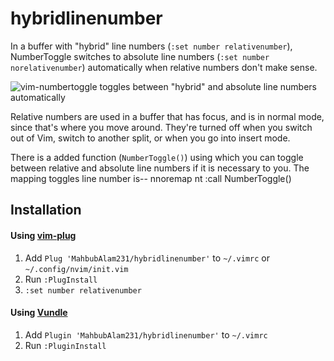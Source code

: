 # hybridlinenumber

In a buffer with "hybrid" line numbers (`:set number relativenumber`), NumberToggle switches to absolute line numbers (`:set number norelativenumber`) automatically when relative numbers don't make sense.

![vim-numbertoggle toggles between "hybrid" and absolute line numbers automatically](https://jeffkreeftmeijer.com/vim-number/toggle.gif)

Relative numbers are used in a buffer that has focus, and is in normal mode, since that's where you move around. They're turned off when you switch out of Vim, switch to another split, or when you go into insert mode.

There is a added function (`NumberToggle()`) using which you can toggle between relative and absolute line numbers if it is necessary to you.
The mapping toggles line number is--
    nnoremap <buffer> <localleader>nt :call NumberToggle()<cr>

## Installation

#### Using [vim-plug](https://github.com/junegunn/vim-plug)

1. Add `Plug 'MahbubAlam231/hybridlinenumber'` to `~/.vimrc` or 
  `~/.config/nvim/init.vim`
2. Run `:PlugInstall`
3. `:set number relativenumber`

#### Using [Vundle](https://github.com/VundleVim/Vundle.vim)

1. Add `Plugin 'MahbubAlam231/hybridlinenumber'` to `~/.vimrc`
2. Run `:PluginInstall`

